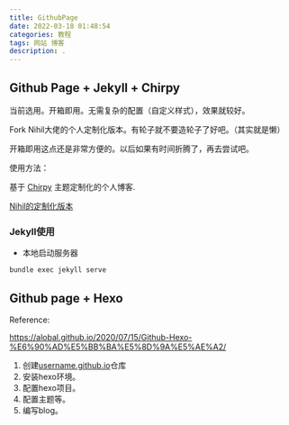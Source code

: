 ```yaml
---
title: GithubPage
date: 2022-03-18 01:48:54
categories: 教程
tags: 网站 博客
description: .
---
```


## Github Page + Jekyll + Chirpy

当前选用。开箱即用。无需复杂的配置（自定义样式），效果就较好。  

Fork Nihil大佬的个人定制化版本。有轮子就不要造轮子了好吧。（其实就是懒）

开箱即用这点还是非常方便的。以后如果有时间折腾了，再去尝试吧。

使用方法：

基于 [Chirpy](https://github.com/cotes2020/jekyll-theme-chirpy) 主题定制化的个人博客.

[Nihil的定制化版本](https://github.com/NichtsHsu/nichtshsu.github.io)

### Jekyll使用

- 本地启动服务器

```bash
bundle exec jekyll serve
```



## Github page + Hexo

Reference:

<https://alobal.github.io/2020/07/15/Github-Hexo-%E6%90%AD%E5%BB%BA%E5%8D%9A%E5%AE%A2/>

1. 创建[username.github.io](https://username.github.io/)仓库
2. 安装hexo环境。
3. 配置hexo项目。
4. 配置主题等。
5. 编写blog。
